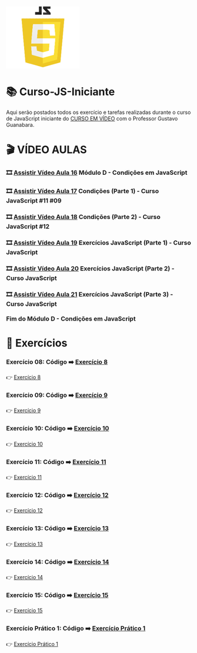 ![image](https://github.com/leosviana/Curso-JS/blob/main/extras/imagem-js.png)

# :books: Curso-JS-Iniciante

Aqui serão postados todos os exercício e tarefas realizadas durante o curso de JavaScript iniciante do [CURSO EM VÍDEO](https://www.youtube.com/watch?v=1-w1RfGIov4&list=PLHz_AreHm4dlsK3Nr9GVvXCbpQyHQl1o1) com o Professor Gustavo Guanabara.

# :clapper: VÍDEO AULAS
### :film_strip: [Assistir Vídeo Aula 16](https://www.youtube.com/watch?v=uPFasdmZHJc&list=PLHz_AreHm4dlsK3Nr9GVvXCbpQyHQl1o1&index=16) Módulo D - Condições em JavaScript<br>
### :film_strip: [Assistir Vídeo Aula 17](https://www.youtube.com/watch?v=cOdG4eACN2A&list=PLHz_AreHm4dlsK3Nr9GVvXCbpQyHQl1o1&index=17) Condições (Parte 1) - Curso JavaScript #11 #09<br>
### :film_strip: [Assistir Vídeo Aula 18](https://www.youtube.com/watch?v=EEStcIe8rAM&list=PLHz_AreHm4dlsK3Nr9GVvXCbpQyHQl1o1&index=18) Condições (Parte 2) - Curso JavaScript #12<br>
### :film_strip: [Assistir Vídeo Aula 19](https://www.youtube.com/watch?v=b2K7eo5Jdj8&list=PLHz_AreHm4dlsK3Nr9GVvXCbpQyHQl1o1&index=19) Exercícios JavaScript (Parte 1) - Curso JavaScript<br>
### :film_strip: [Assistir Vídeo Aula 20](https://www.youtube.com/watch?v=UXSWgnbSHxs&list=PLHz_AreHm4dlsK3Nr9GVvXCbpQyHQl1o1&index=20) Exercícios JavaScript (Parte 2) - Curso JavaScript<br>
### :film_strip: [Assistir Vídeo Aula 21](https://www.youtube.com/watch?v=f5es-PpaUI8&list=PLHz_AreHm4dlsK3Nr9GVvXCbpQyHQl1o1&index=21) Exercícios JavaScript (Parte 3) - Curso JavaScript<br><br>Fim do Módulo D - Condições em JavaScript<br>

# :scroll: Exercícios
### Exercício 08: Código :arrow_right: [Exercício 8](https://github.com/leosviana/Curso-JS/blob/main/Modulo%20D/exercicios/aula11/ex008.js)<br> 
:point_right: [Exercício 8](https://leosviana.github.io/Curso-JS-Iniciante/Modulo%20D/exercicios/aula11/ex008.js)<br>
### Exercício 09: Código :arrow_right: [Exercício 9](https://github.com/leosviana/Curso-JS/blob/main/Modulo%20D/exercicios/aula11/ex009.js)<br> 
:point_right: [Exercício 9](https://leosviana.github.io/Curso-JS-Iniciante/Modulo%20D/exercicios/aula11/ex009.js)<br>
### Exercício 10: Código :arrow_right: [Exercício 10](https://github.com/leosviana/Curso-JS/blob/main/Modulo%20D/exercicios/aula11/ex010.html)<br> 
:point_right: [Exercício 10](https://leosviana.github.io/Curso-JS-Iniciante/Modulo%20D/exercicios/aula11/ex010.html)<br>
### Exercício 11: Código :arrow_right: [Exercício 11](https://github.com/leosviana/Curso-JS/blob/main/Modulo%20D/exercicios/aula12/ex011.js)<br> 
:point_right: [Exercício 11](https://leosviana.github.io/Curso-JS-Iniciante/Modulo%20D/exercicios/aula12/ex011.js)<br>
### Exercício 12: Código :arrow_right: [Exercício 12](https://github.com/leosviana/Curso-JS/blob/main/Modulo%20D/exercicios/aula12/ex012.js)<br> 
:point_right: [Exercício 12](https://leosviana.github.io/Curso-JS-Iniciante/Modulo%20D/exercicios/aula12/ex012.js)<br>
### Exercício 13: Código :arrow_right: [Exercício 13](https://github.com/leosviana/Curso-JS/blob/main/Modulo%20D/exercicios/aula12/ex013.js)<br> 
:point_right: [Exercício 13](https://leosviana.github.io/Curso-JS-Iniciante/Modulo%20D/exercicios/aula12/ex013.js)<br>
### Exercício 14: Código :arrow_right: [Exercício 14](https://github.com/leosviana/Curso-JS/blob/main/Modulo%20D/exercicios/ex014/modelo.html)<br> 
:point_right: [Exercício 14](https://leosviana.github.io/Curso-JS-Iniciante/Modulo%20D/exercicios/ex014/modelo.html)<br>
### Exercício 15: Código :arrow_right: [Exercício 15](https://github.com/leosviana/Curso-JS/blob/main/Modulo%20D/exercicios/ex015/modelo.html)<br> 
:point_right: [Exercício 15](https://leosviana.github.io/Curso-JS-Iniciante/Modulo%20D/exercicios/ex015/modelo.html)<br>

### Exercício Prático 1: Código :arrow_right: [Exercício Prático 1](https://github.com/leosviana/Curso-JS/blob/main/Modulo%20D/exercicios/aula11/exPratico1.html)<br> 
:point_right: [Exercício Prático 1](https://leosviana.github.io/Curso-JS-Iniciante/Modulo%20D/exercicios/aula11/exPratico1.html)<br>